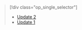 > [!div class="op_single_selector"]
> * [Update 2](../articles/storsimple/storsimple-deployment-walkthrough-gov-u2.md)
> * [Update 1](../articles/storsimple/storsimple-deployment-walkthrough-gov.md)
> 
> 



<!--HONumber=Nov16_HO3-->


